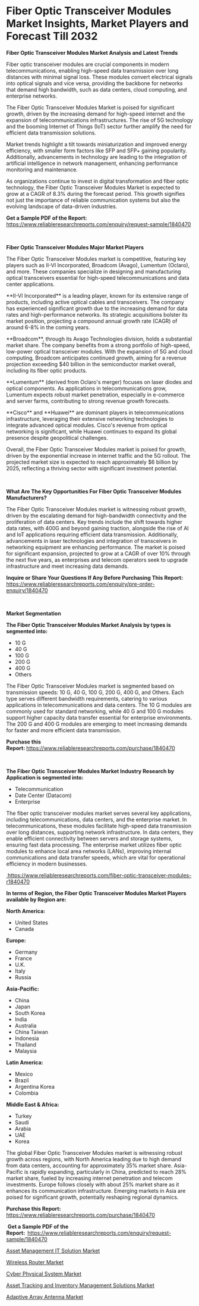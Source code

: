 <p><h1>Fiber Optic Transceiver Modules Market Insights, Market Players and Forecast Till 2032</h1></p><p><strong>Fiber Optic Transceiver Modules Market Analysis and Latest Trends</strong></p>
<p><p>Fiber optic transceiver modules are crucial components in modern telecommunications, enabling high-speed data transmission over long distances with minimal signal loss. These modules convert electrical signals into optical signals and vice versa, providing the backbone for networks that demand high bandwidth, such as data centers, cloud computing, and enterprise networks.</p><p>The Fiber Optic Transceiver Modules Market is poised for significant growth, driven by the increasing demand for high-speed internet and the expansion of telecommunications infrastructures. The rise of 5G technology and the booming Internet of Things (IoT) sector further amplify the need for efficient data transmission solutions. </p><p>Market trends highlight a tilt towards miniaturization and improved energy efficiency, with smaller form factors like SFP and SFP+ gaining popularity. Additionally, advancements in technology are leading to the integration of artificial intelligence in network management, enhancing performance monitoring and maintenance.</p><p>As organizations continue to invest in digital transformation and fiber optic technology, the Fiber Optic Transceiver Modules Market is expected to grow at a CAGR of 8.3% during the forecast period. This growth signifies not just the importance of reliable communication systems but also the evolving landscape of data-driven industries.</p></p>
<p><strong>Get a Sample PDF of the Report:&nbsp;</strong> <a href="https://www.reliableresearchreports.com/enquiry/request-sample/1840470?utm_campaign=34&utm_medium=2&utm_source=Github&utm_content=ia&utm_term=15022025&utm_id=fiber-optic-transceiver-modules">https://www.reliableresearchreports.com/enquiry/request-sample/1840470</a></p>
<p>&nbsp;</p>
<p><strong>Fiber Optic Transceiver Modules Major Market Players</strong></p>
<p><p>The Fiber Optic Transceiver Modules market is competitive, featuring key players such as II-VI Incorporated, Broadcom (Avago), Lumentum (Oclaro), and more. These companies specialize in designing and manufacturing optical transceivers essential for high-speed telecommunications and data center applications.</p><p>**II-VI Incorporated** is a leading player, known for its extensive range of products, including active optical cables and transceivers. The company has experienced significant growth due to the increasing demand for data rates and high-performance networks. Its strategic acquisitions bolster its market position, projecting a compound annual growth rate (CAGR) of around 6-8% in the coming years.</p><p>**Broadcom**, through its Avago Technologies division, holds a substantial market share. The company benefits from a strong portfolio of high-speed, low-power optical transceiver modules. With the expansion of 5G and cloud computing, Broadcom anticipates continued growth, aiming for a revenue projection exceeding $40 billion in the semiconductor market overall, including its fiber optic products.</p><p>**Lumentum** (derived from Oclaro's merger) focuses on laser diodes and optical components. As applications in telecommunications grow, Lumentum expects robust market penetration, especially in e-commerce and server farms, contributing to strong revenue growth forecasts.</p><p>**Cisco** and **Huawei** are dominant players in telecommunications infrastructure, leveraging their extensive networking technologies to integrate advanced optical modules. Cisco's revenue from optical networking is significant, while Huawei continues to expand its global presence despite geopolitical challenges.</p><p>Overall, the Fiber Optic Transceiver Modules market is poised for growth, driven by the exponential increase in internet traffic and the 5G rollout. The projected market size is expected to reach approximately $6 billion by 2025, reflecting a thriving sector with significant investment potential.</p></p>
<p>&nbsp;</p>
<p><strong>What Are The Key Opportunities For Fiber Optic Transceiver Modules Manufacturers?</strong></p>
<p><p>The Fiber Optic Transceiver Modules market is witnessing robust growth, driven by the escalating demand for high-bandwidth connectivity and the proliferation of data centers. Key trends include the shift towards higher data rates, with 400G and beyond gaining traction, alongside the rise of AI and IoT applications requiring efficient data transmission. Additionally, advancements in laser technologies and integration of transceivers in networking equipment are enhancing performance. The market is poised for significant expansion, projected to grow at a CAGR of over 10% through the next five years, as enterprises and telecom operators seek to upgrade infrastructure and meet increasing data demands.</p></p>
<p><strong>Inquire or Share Your Questions If Any Before Purchasing This Report:</strong> <a href="https://www.reliableresearchreports.com/enquiry/pre-order-enquiry/1840470?utm_campaign=34&utm_medium=2&utm_source=Github&utm_content=ia&utm_term=15022025&utm_id=fiber-optic-transceiver-modules">https://www.reliableresearchreports.com/enquiry/pre-order-enquiry/1840470</a></p>
<p>&nbsp;</p>
<p><strong>Market Segmentation</strong></p>
<p><strong>The Fiber Optic Transceiver Modules Market Analysis by types is segmented into:</strong></p>
<p><ul><li>10 G</li><li>40 G</li><li>100 G</li><li>200 G</li><li>400 G</li><li>Others</li></ul></p>
<p><p>The Fiber Optic Transceiver Modules market is segmented based on transmission speeds: 10 G, 40 G, 100 G, 200 G, 400 G, and Others. Each type serves different bandwidth requirements, catering to various applications in telecommunications and data centers. The 10 G modules are commonly used for standard networking, while 40 G and 100 G modules support higher capacity data transfer essential for enterprise environments. The 200 G and 400 G modules are emerging to meet increasing demands for faster and more efficient data transmission.</p></p>
<p><strong>Purchase this Report:&nbsp;</strong><a href="https://www.reliableresearchreports.com/purchase/1840470?utm_campaign=34&utm_medium=2&utm_source=Github&utm_content=ia&utm_term=15022025&utm_id=fiber-optic-transceiver-modules">https://www.reliableresearchreports.com/purchase/1840470</a></p>
<p>&nbsp;</p>
<p><strong>The Fiber Optic Transceiver Modules Market Industry Research by Application is segmented into:</strong></p>
<p><ul><li>Telecommunication</li><li>Date Center (Datacom)</li><li>Enterprise</li></ul></p>
<p><p>The fiber optic transceiver modules market serves several key applications, including telecommunications, data centers, and the enterprise market. In telecommunications, these modules facilitate high-speed data transmission over long distances, supporting network infrastructure. In data centers, they enable efficient connectivity between servers and storage systems, ensuring fast data processing. The enterprise market utilizes fiber optic modules to enhance local area networks (LANs), improving internal communications and data transfer speeds, which are vital for operational efficiency in modern businesses.</p></p>
<p><a href="https://www.reliableresearchreports.com/fiber-optic-transceiver-modules-r1840470?utm_campaign=34&utm_medium=2&utm_source=Github&utm_content=ia&utm_term=15022025&utm_id=fiber-optic-transceiver-modules">&nbsp;https://www.reliableresearchreports.com/fiber-optic-transceiver-modules-r1840470</a></p>
<p><strong>In terms of Region, the Fiber Optic Transceiver Modules Market Players available by Region are:</strong></p>
<p>
    <p> <strong> North America: </strong>
        <ul>
            <li>United States</li>
            <li>Canada</li>
        </ul>
        </p> 
    <p> <strong> Europe: </strong>
        <ul>
            <li>Germany</li>
            <li>France</li>
            <li>U.K.</li>
            <li>Italy</li>
            <li>Russia</li>
        </ul>
        </p> 
    <p> <strong> Asia-Pacific: </strong>
        <ul>
            <li>China</li>
            <li>Japan</li>
            <li>South Korea</li>
            <li>India</li>
            <li>Australia</li>
            <li>China Taiwan</li>
            <li>Indonesia</li>
            <li>Thailand</li>
            <li>Malaysia</li>
        </ul>
        </p> 
    <p> <strong> Latin America: </strong>
        <ul>
            <li>Mexico</li>
            <li>Brazil</li>
            <li>Argentina Korea</li>
            <li>Colombia</li>
        </ul>
        </p> 
    <p> <strong> Middle East & Africa: </strong>
        <ul>
            <li>Turkey</li>
            <li>Saudi</li>
            <li>Arabia</li>
            <li>UAE</li>
            <li>Korea</li>
        </ul>
    </p>
    </p>
<p><p>The global Fiber Optic Transceiver Modules market is witnessing robust growth across regions, with North America leading due to high demand from data centers, accounting for approximately 35% market share. Asia-Pacific is rapidly expanding, particularly in China, predicted to reach 28% market share, fueled by increasing internet penetration and telecom investments. Europe follows closely with about 25% market share as it enhances its communication infrastructure. Emerging markets in Asia are poised for significant growth, potentially reshaping regional dynamics.</p></p>
<p><strong>Purchase this Report: </strong><a href="https://www.reliableresearchreports.com/purchase/1840470?utm_campaign=34&utm_medium=2&utm_source=Github&utm_content=ia&utm_term=15022025&utm_id=fiber-optic-transceiver-modules">https://www.reliableresearchreports.com/purchase/1840470</a></p>
<p>&nbsp;<strong>Get a Sample PDF of the Report:&nbsp;&nbsp;</strong><a href="https://www.reliableresearchreports.com/enquiry/request-sample/1840470?utm_campaign=34&utm_medium=2&utm_source=Github&utm_content=ia&utm_term=15022025&utm_id=fiber-optic-transceiver-modules">https://www.reliableresearchreports.com/enquiry/request-sample/1840470</a></p>
<p><strong></strong></p>
<p><p><a href="https://github.com/eusoffyhanty/Market-Research-Report-List-1/blob/main/asset-management-it-solution-market.md?utm_campaign=34&utm_medium=2&utm_source=Github&utm_content=ia&utm_term=15022025&utm_id=fiber-optic-transceiver-modules">Asset Management IT Solution Market</a></p><p><a href="https://github.com/phumlaaijem/Market-Research-Report-List-1/blob/main/wireless-router-market.md?utm_campaign=34&utm_medium=2&utm_source=Github&utm_content=ia&utm_term=15022025&utm_id=fiber-optic-transceiver-modules">Wireless Router Market</a></p><p><a href="https://github.com/memorirummy/Market-Research-Report-List-1/blob/main/cyber-physical-system-market.md?utm_campaign=34&utm_medium=2&utm_source=Github&utm_content=ia&utm_term=15022025&utm_id=fiber-optic-transceiver-modules">Cyber Physical System Market</a></p><p><a href="https://github.com/aksayvoogdt/Market-Research-Report-List-1/blob/main/asset-tracking-and-inventory-management-solutions-market.md?utm_campaign=34&utm_medium=2&utm_source=Github&utm_content=ia&utm_term=15022025&utm_id=fiber-optic-transceiver-modules">Asset Tracking and Inventory Management Solutions Market</a></p><p><a href="https://github.com/alasmyayock/Market-Research-Report-List-1/blob/main/adaptive-array-antenna-market.md?utm_campaign=34&utm_medium=2&utm_source=Github&utm_content=ia&utm_term=15022025&utm_id=fiber-optic-transceiver-modules">Adaptive Array Antenna Market</a></p></p>